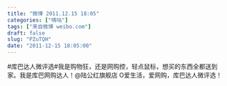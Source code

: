 ```yaml
---
title: "微博 2011.12.15 18:05"
categories: ["嘀咕"]
tags: ["来自微博 weibo.com"]
draft: false
slug: "PZuTQH"
date: "2011-12-15 18:05:00"
---
```


<p>#库巴达人微评选#我是购物狂，还是网购控，轻点鼠标，想买的东西全都送到家。我是库巴网购达人！@陆公红旗舰店 O爱生活，爱网购，库巴达人微评选！   ​​​​</p>
